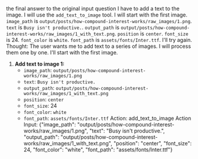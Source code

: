 the final answer to the original input question
I have to add a text to the image.
I will use the `add_text_to_image` tool.
I will start with the first image.
`image_path` is `output/posts/how-compound-interest-works/raw_images/1.png`.
`text` is `Busy isn't productive.`.
`output_path` is `output/posts/how-compound-interest-works/raw_images/1_with_text.png`.
`position` is `center`.
`font_size` is 24.
`font_color` is `white`.
`font_path` is `assets/fonts/Inter.ttf`.
I'll try again.
Thought: The user wants me to add text to a series of images. I will process them one by one. I'll start with the first image.

1.  **Add text to image 1:**
    *   `image_path`: `output/posts/how-compound-interest-works/raw_images/1.png`
    *   `text`: `Busy isn't productive.`
    *   `output_path`: `output/posts/how-compound-interest-works/raw_images/1_with_text.png`
    *   `position`: `center`
    *   `font_size`: 24
    *   `font_color`: `white`
    *   `font_path`: `assets/fonts/Inter.ttf`
Action: add_text_to_image
Action Input: {"image_path": "output/posts/how-compound-interest-works/raw_images/1.png", "text": "Busy isn't productive.", "output_path": "output/posts/how-compound-interest-works/raw_images/1_with_text.png", "position": "center", "font_size": 24, "font_color": "white", "font_path": "assets/fonts/Inter.ttf"}